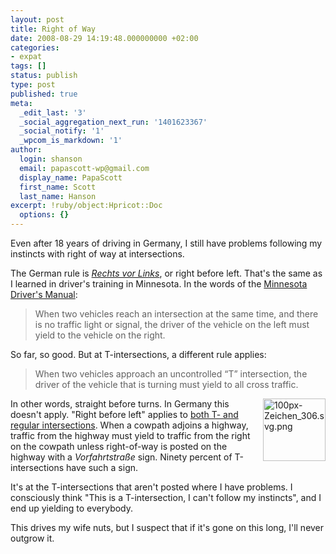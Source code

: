 ```yaml
---
layout: post
title: Right of Way
date: 2008-08-29 14:19:48.000000000 +02:00
categories:
- expat
tags: []
status: publish
type: post
published: true
meta:
  _edit_last: '3'
  _social_aggregation_next_run: '1401623367'
  _social_notify: '1'
  _wpcom_is_markdown: '1'
author:
  login: shanson
  email: papascott-wp@gmail.com
  display_name: PapaScott
  first_name: Scott
  last_name: Hanson
excerpt: !ruby/object:Hpricot::Doc
  options: {}
---
```

<p>Even after 18 years of driving in Germany, I still have problems following my instincts with right of way at intersections.</p>
<p>The German rule is <a href="http://de.wikipedia.org/wiki/Vorfahrtsregel"><em>Rechts vor Links</em></a>, or right before left. That's the same as I learned in driver's training in Minnesota. In the words of the <a href="http://www.dps.state.mn.us/dvs/DLTraining/DLManual/DLManual.htm">Minnesota Driver's Manual</a>:</p>
<blockquote><p>When two vehicles reach an intersection at the same time, and there is no traffic light or signal, the driver of the vehicle on the left must yield to the vehicle on the right.</p></blockquote>
<p>So far, so good. But at T-intersections, a different rule applies:</p>
<blockquote><p>When two vehicles approach an uncontrolled &ldquo;T&rdquo; intersection, the driver of the vehicle that is turning must yield to all cross traffic.</p></blockquote>
<p><img src="http://www.papascott.de/wordpress/wp-content/uploads/2008/08/100px-zeichen-306svg.png" alt="100px-Zeichen_306.svg.png" border="0" width="100" height="100" align="right" />In other words, straight before turns. In Germany this doesn't apply. "Right before left" applies to <a href="http://bundesrecht.juris.de/stvo/__8.html">both T- and regular intersections</a>. When a cowpath adjoins a highway, traffic from the highway must yield to traffic from the right on the cowpath unless right-of-way is posted on the highway with a <em>Vorfahrtstra&szlig;e</em> sign. Ninety percent of T-intersections have such a sign.</p>
<p>It's at the T-intersections that aren't posted where I have problems. I consciously think "This is a T-intersection, I can't follow my instincts", and I end up yielding to everybody.</p>
<p>This drives my wife nuts, but I suspect that if it's gone on this long, I'll never outgrow it.</p>
